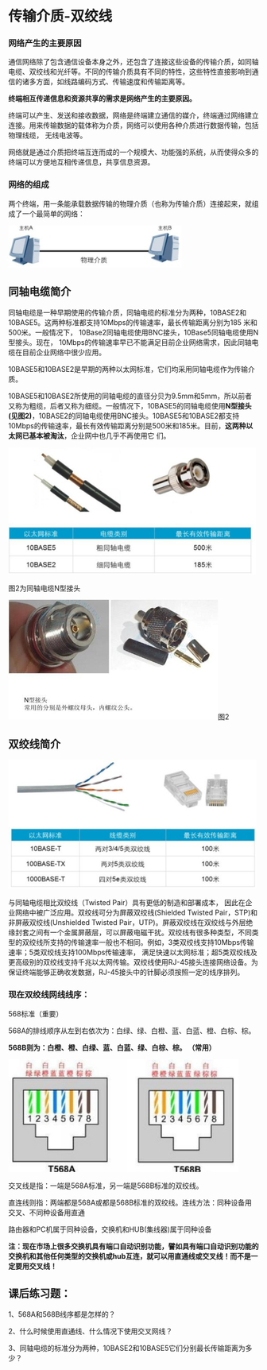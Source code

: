 # **传输介质-双绞线**

### 网络产生的主要原因

通信网络除了包含通信设备本身之外，还包含了连接这些设备的传输介质，如同轴电缆、双绞线和光纤等。不同的传输介质具有不同的特性，这些特性直接影响到通信的诸多方面，如线路编码方式、传输速度和传输距离等。

**终端相互传递信息和资源共享的需求是网络产生的主要原因。**

终端可以产生、发送和接收数据，网络是终端建立通信的媒介，终端通过网络建立连接。用来传输数据的载体称为介质，网络可以使用各种介质进行数据传输，包括物理线缆， 无线电波等。

网络就是通过介质把终端互连而成的一个规模大、功能强的系统，从而使得众多的终端可以方便地互相传递信息，共享信息资源。

### 网络的组成

两个终端，用一条能承载数据传输的物理介质（也称为传输介质）连接起来，就组成了一个最简单的网络：



![wps1](%E5%9B%BE%E7%89%87/wps1.png) 





## 同轴电缆简介

同轴电缆是一种早期使用的传输介质，同轴电缆的标准分为两种，10BASE2和10BASE5。这两种标准都支持10Mbps的传输速率，最长传输距离分别为185 米和500米。一般情况下， 10Base2同轴电缆使用BNC接头，10Base5同轴电缆使用N型接头。现在， 10Mbps的传输速率早已不能满足目前企业网络需求，因此同轴电缆在目前企业网络中很少应用。

10BASE5和10BASE2是早期的两种以太网标准，它们均采用同轴电缆作为传输介质。

10BASE5和10BASE2所使用的同轴电缆的直径分贝为9.5mm和5mm，所以前者又称为粗缆，后者又称为细缆。一般情况下，10BASE5的同轴电缆使用**N型接头(见图2)**，10BASE2的同轴电缆使用BNC接头。10BASE5和10BASE2都支持10Mbps的传输速率，最长有效传输距离分别是500米和185米。目前，**这两种以太网已基本被淘汰**，企业网中也几乎不再使用它 们。



![wps2](%E5%9B%BE%E7%89%87/wps2.png) 



图2为同轴电缆N型接头

![wps1](%E5%9B%BE%E7%89%87/wps1.jpg)图2





## 双绞线简介

![wps3](%E5%9B%BE%E7%89%87/wps3.png)

与同轴电缆相比双绞线（Twisted Pair）具有更低的制造和部署成本， 因此在企业网络中被广泛应用。双绞线可分为屏蔽双绞线(Shielded Twisted Pair，STP)和非屏蔽双绞线(Unshielded Twisted Pair，UTP)。屏蔽双绞线在双绞线与外层绝缘封套之间有一个金属屏蔽层，可以屏蔽电磁干扰。双绞线有很多种类型，不同类型的双绞线所支持的传输速率一般也不相同。例如，3类双绞线支持10Mbps传输速率；5类双绞线支持100Mbps传输速率， 满足快速以太网标准；超5类双绞线及更高级别的双绞线支持千兆以太网传输。双绞线使用RJ-45接头连接网络设备。为保证终端能够正确收发数据，RJ-45接头中的针脚必须按照一定的线序排列。



### 现在双绞线网线线序：

568标准（重要）

568A的排线顺序从左到右依次为：白绿、绿、白橙、蓝、白蓝、橙、白棕、棕。

**568B则为：白橙、橙、白绿、蓝、白蓝、绿、白棕、棕。 （常用）**



![wps4](%E5%9B%BE%E7%89%87/wps4.png)

交叉线是指：一端是568A标准，另一端是568B标准的双绞线。

直连线则指：两端都是568A或都是568B标准的双绞线。连线方法：同种设备用交叉、不同种设备用直通

路由器和PC机属于同种设备，交换机和HUB(集线器)属于同种设备

 **注：现在市场上很多交换机具有端口自动识别功能，譬如具有端口自动识别功能的交换机和其他任何类型的交换机或hub互连，就可以用直通线或交叉线！而不是一定要用交叉线！**



## **课后练习题：**

1、568A和568B线序都是怎样的？

2、什么时候使用直通线、什么情况下使用交叉网线？

3、同轴电缆的标准分为两种，10BASE2和10BASE5它们分别最长传输距离为多少？